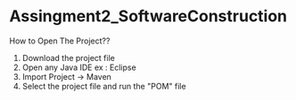 # Assingment2_SoftwareConstruction

How to Open The Project??

1. Download the project file
2. Open any Java IDE ex : Eclipse
3. Import Project -> Maven
4. Select the project file and run the "POM" file
